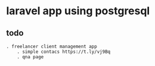 # laravel app using postgresql

## todo
    . freelancer client management app
        . simple contacs https://t.ly/vj9Bq
        . qna page

